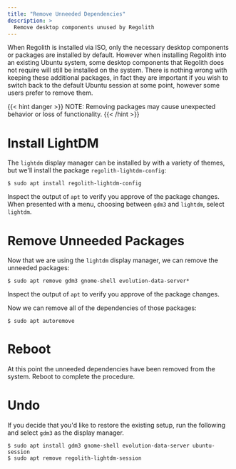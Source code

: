 ```yaml
---
title: "Remove Unneeded Dependencies"
description: >
  Remove desktop components unused by Regolith
---
```


When Regolith is installed via ISO, only the necessary desktop components or packages are installed by default.  However when installing Regolith into an existing Ubuntu system, some desktop components that Regolith does not require will still be installed on the system.  There is nothing wrong with keeping these additional packages, in fact they are important if you wish to switch back to the default Ubuntu session at some point, however some users prefer to remove them.

{{< hint danger >}}
NOTE: Removing packages may cause unexpected behavior or loss of functionality.
{{< /hint >}}

# Install LightDM

The `lightdm` display manager can be installed by with a variety of themes, but we'll install the package `regolith-lightdm-config`:

```console
$ sudo apt install regolith-lightdm-config
```

Inspect the output of `apt` to verify you approve of the package changes.  When presented with a menu, choosing between `gdm3` and `lightdm`, select `lightdm`.

# Remove Unneeded Packages

Now that we are using the `lightdm` display manager, we can remove the unneeded packages:

```console
$ sudo apt remove gdm3 gnome-shell evolution-data-server*
```

Inspect the output of `apt` to verify you approve of the package changes.

Now we can remove all of the dependencies of those packages:

```console
$ sudo apt autoremove
```

# Reboot

At this point the unneeded dependencies have been removed from the system.  Reboot to complete the procedure.

# Undo

If you decide that you'd like to restore the existing setup, run the following and select `gdm3` as the display manager.

```console
$ sudo apt install gdm3 gnome-shell evolution-data-server ubuntu-session
$ sudo apt remove regolith-lightdm-session 
```
